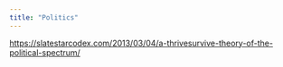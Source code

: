 ```yaml
---
title: "Politics"
---
```


https://slatestarcodex.com/2013/03/04/a-thrivesurvive-theory-of-the-political-spectrum/